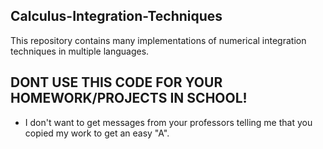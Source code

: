 ## Calculus-Integration-Techniques

This repository contains many implementations of numerical integration techniques in multiple languages.

## DONT USE THIS CODE FOR YOUR HOMEWORK/PROJECTS IN SCHOOL!
- I don't want to get messages from your professors telling me that you copied my work to get an easy "A".
